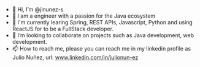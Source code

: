 - 👋 Hi, I’m @jinunez-s
- 👀 I am a engineer with a passion for the Java ecosystem 
- 🌱 I'm currently learing Spring, REST APIs, Javascript, Python and using ReactJS for to be a FullStack developer. 
- 💞️ I’m looking to collaborate on projects such as Java development, web development.
- 📫 How to reach me, please you can reach me in my linkedin profile as Julio Nuñez, url: www.linkedin.com/in/julionun-ez

<!---
riverawush/riverawush is a ✨ special ✨ repository because its `README.md` (this file) appears on your GitHub profile.
You can click the Preview link to take a look at your changes.
--->
